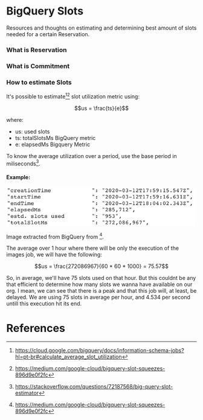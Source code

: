 # BigQuery Slots
Resources and thoughts on estimating and determining best amount of slots needed for a certain Reservation.

### What is Reservation

### What is Commitment

### How to estimate Slots
It's possible to estimate[^1][^2] slot utilization metric using:

```math
us = \frac{ts}{e}
```
where:
- us: used slots
- ts: totalSlotsMs BigQuery metric
- e: elapsedMs Bigquery Metric

To know the average utilization over a period, use the base period in miliseconds[^3].

#### Example:
<img src="../../resources/imgs/bigquery_job_statistics.png" width=500 />

Image extracted from BigQuery from [^2].

The average over 1 hour where there will be only the execution of the images job, we will have the following:
```math
us = \frac{272086967}{60 * 60 * 1000} = 75.57
```
So, in average, we'll have 75 slots used on that hour. 
But this couldnt be any that efficient to determine how many slots we wanna have available on our org. 
I mean, we can see that there is a peak and that this job will, at least, be delayed.
We are using 75 slots in average per hour, and 4.534 per second untill this execution hit its end.



# References
[^1]: https://cloud.google.com/bigquery/docs/information-schema-jobs?hl=pt-br#calculate_average_slot_utilization
[^2]: https://medium.com/google-cloud/bigquery-slot-squeezes-896d9e0f2fc
[^3]: https://stackoverflow.com/questions/72187568/big-query-slot-estimator
